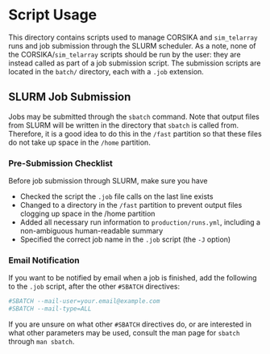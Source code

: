 # Script Usage

This directory contains scripts used to manage CORSIKA and `sim_telarray` runs and job submission through the SLURM scheduler. As a note, none of the CORSIKA/`sim_telarray` scripts should be run by the user: they are instead called as part of a job submission script. The submission scripts are located in the `batch/` directory, each with a `.job` extension.

## SLURM Job Submission

Jobs may be submitted through the `sbatch` command. Note that output files from SLURM will be written in the directory that `sbatch` is called from. Therefore, it is a good idea to do this in the `/fast` partition so that these files do not take up space in the `/home` partition.

### Pre-Submission Checklist

Before job submission through SLURM, make sure you have

* Checked the script the `.job` file calls on the last line exists
* Changed to a directory in the `/fast` partition to prevent output files clogging up space in the /home partition
* Added all necessary run information to `production/runs.yml`, including a non-ambiguous human-readable summary
* Specified the correct job name in the `.job` script (the `-J` option)

### Email Notification

If you want to be notified by email when a job is finished, add the following to the `.job` script, after the other `#SBATCH` directives:

```sh
#SBATCH --mail-user=your.email@example.com
#SBATCH --mail-type=ALL
```

If you are unsure on what other `#SBATCH` directives do, or are interested in what other parameters may be used, consult the man page for `sbatch` through `man sbatch`.
